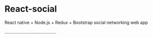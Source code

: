 # React-social
React native + Node.js + Redux + Bootstrap social networking web app

..........................................
